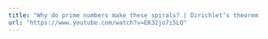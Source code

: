 ```yaml
---
title: "Why do prime numbers make these spirals? | Dirichlet’s theorem, pi approximations, and more"
url: "https://www.youtube.com/watch?v=EK32jo7i5LQ"
---
```

